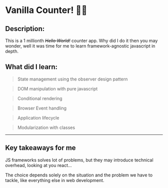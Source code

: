 # Vanilla Counter! 🍦🍨

## Description:

This is a 1 millionth ~~*Hello World!*~~  counter app. Why did I do it then you may wonder, well it was time for me to learn framework-agnostic javascript in depth.

## What did I learn:
> State management using the observer design pattern

> DOM manipulation with pure javascript

> Conditional rendering

> Browser Event handling

> Application lifecycle

> Modularization with classes

---

## Key takeaways for me

JS frameworks solves lot of problems, but they may introduce technical overhead, looking at you react...

The choice depends solely on the situation and the problem we have to tackle, like everything else in web development.

